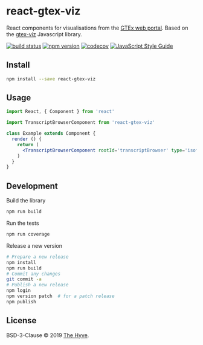 # react-gtex-viz

React components for visualisations from the [GTEx web portal].
Based on the [gtex-viz] Javascript library.

[![build status](https://img.shields.io/travis/thehyve/react-gtex-viz/master.svg?style=flat-square)](https://travis-ci.org/thehyve/react-gtex-viz)
[![npm version](https://img.shields.io/npm/v/react-gtex-viz.svg?style=flat-square)](https://www.npmjs.com/package/react-gtex-viz)
[![codecov](https://img.shields.io/codecov/c/github/thehyve/react-gtex-viz.svg?style=flat-square)](https://codecov.io/gh/thehyve/react-gtex-viz)
[![JavaScript Style Guide](https://img.shields.io/badge/code_style-standard-brightgreen.svg?style=flat-square)](https://standardjs.com)

## Install

```bash
npm install --save react-gtex-viz
```

## Usage

```jsx
import React, { Component } from 'react'

import TranscriptBrowserComponent from 'react-gtex-viz'

class Example extends Component {
  render () {
    return (
      <TranscriptBrowserComponent rootId='transcriptBrowser' type='isoformTransposed' geneId='ENSG00000130164' />
    )
  }
}
```

## Development

Build the library
```bash
npm run build
```

Run the tests
```bash
npm run coverage
```

Release a new version
```bash
# Prepare a new release
npm install
npm run build
# Commit any changes
git commit -a
# Publish a new release
npm login
npm version patch  # for a patch release
npm publish
```



## License

BSD-3-Clause © 2019 [The Hyve](https://github.com/thehyve).


[GTEx web portal]: https://gtexportal.org
[gtex-viz]: https://github.com/broadinstitute/gtex-viz
